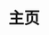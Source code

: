 ---
layout: home
title: "主页"

hero:
  name: "Utils"
  text: "有个性的 JS/TS 工具集合"
  tagline: "@vincent-the-gamer/utils"
  image: 
    src: "/logo/logo.png"
    alt: logo
  actions:
    - theme: brand
      text: 开始使用
      link: /zh_hans/utilList/environments

features:
  - title: 100% TypeScript
    details: 源代码由纯TypeScript实现。
    icon: 
      src: "/imgs/typescript.png"
---